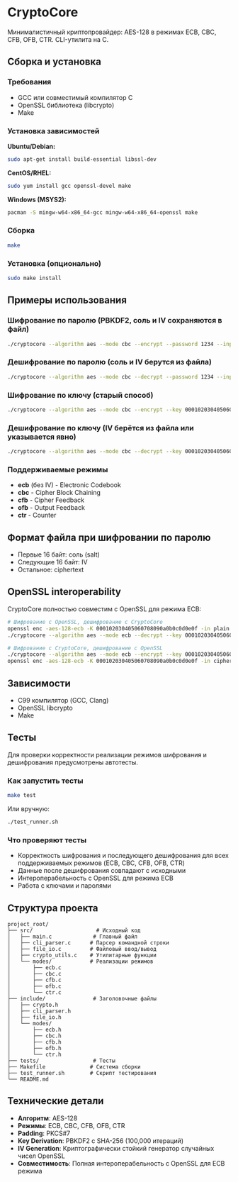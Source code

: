 # CryptoCore
Минималистичный криптопровайдер: AES-128 в режимах ECB, CBC, CFB, OFB, CTR. CLI-утилита на C.

## Сборка и установка

### Требования
- GCC или совместимый компилятор C
- OpenSSL библиотека (libcrypto)
- Make

### Установка зависимостей

**Ubuntu/Debian:**
```bash
sudo apt-get install build-essential libssl-dev
```

**CentOS/RHEL:**
```bash
sudo yum install gcc openssl-devel make
```

**Windows (MSYS2):**
```bash
pacman -S mingw-w64-x86_64-gcc mingw-w64-x86_64-openssl make
```

### Сборка
```bash
make
```

### Установка (опционально)
```bash
sudo make install
```

## Примеры использования

### Шифрование по паролю (PBKDF2, соль и IV сохраняются в файл)
```bash
./cryptocore --algorithm aes --mode cbc --encrypt --password 1234 --input plain.txt --output cipher.bin
```

### Дешифрование по паролю (соль и IV берутся из файла)
```bash
./cryptocore --algorithm aes --mode cbc --decrypt --password 1234 --input cipher.bin --output decrypted.txt
```

### Шифрование по ключу (старый способ)
```bash
./cryptocore --algorithm aes --mode cbc --encrypt --key 000102030405060708090a0b0c0d0e0f --input plain.txt --output cipher.bin
```

### Дешифрование по ключу (IV берётся из файла или указывается явно)
```bash
./cryptocore --algorithm aes --mode cbc --decrypt --key 000102030405060708090a0b0c0d0e0f --input cipher.bin --output decrypted.txt
```

### Поддерживаемые режимы
- **ecb** (без IV) - Electronic Codebook
- **cbc** - Cipher Block Chaining
- **cfb** - Cipher Feedback
- **ofb** - Output Feedback
- **ctr** - Counter

## Формат файла при шифровании по паролю
- Первые 16 байт: соль (salt)
- Следующие 16 байт: IV
- Остальное: ciphertext

## OpenSSL interoperability

CryptoCore полностью совместим с OpenSSL для режима ECB:

```bash
# Шифрование с OpenSSL, дешифрование с CryptoCore
openssl enc -aes-128-ecb -K 000102030405060708090a0b0c0d0e0f -in plain.txt -out cipher.bin -nopad
./cryptocore --algorithm aes --mode ecb --decrypt --key 000102030405060708090a0b0c0d0e0f --input cipher.bin --output decrypted.txt

# Шифрование с CryptoCore, дешифрование с OpenSSL
./cryptocore --algorithm aes --mode ecb --encrypt --key 000102030405060708090a0b0c0d0e0f --input plain.txt --output cipher.bin
openssl enc -aes-128-ecb -K 000102030405060708090a0b0c0d0e0f -in cipher.bin -out decrypted.txt -d -nopad
```

## Зависимости
- C99 компилятор (GCC, Clang)
- OpenSSL libcrypto
- Make

## Тесты

Для проверки корректности реализации режимов шифрования и дешифрования предусмотрены автотесты.

### Как запустить тесты
```bash
make test
```

Или вручную:
```bash
./test_runner.sh
```

### Что проверяют тесты
- Корректность шифрования и последующего дешифрования для всех поддерживаемых режимов (ECB, CBC, CFB, OFB, CTR)
- Данные после дешифрования совпадают с исходными
- Интероперабельность с OpenSSL для режима ECB
- Работа с ключами и паролями

## Структура проекта

```
project_root/
├── src/                    # Исходный код
│   ├── main.c             # Главный файл
│   ├── cli_parser.c      # Парсер командной строки
│   ├── file_io.c         # Файловый ввод/вывод
│   ├── crypto_utils.c    # Утилитарные функции
│   └── modes/            # Реализации режимов
│       ├── ecb.c
│       ├── cbc.c
│       ├── cfb.c
│       ├── ofb.c
│       └── ctr.c
├── include/               # Заголовочные файлы
│   ├── crypto.h
│   ├── cli_parser.h
│   ├── file_io.h
│   └── modes/
│       ├── ecb.h
│       ├── cbc.h
│       ├── cfb.h
│       ├── ofb.h
│       └── ctr.h
├── tests/                 # Тесты
├── Makefile              # Система сборки
├── test_runner.sh        # Скрипт тестирования
└── README.md
```

## Технические детали

- **Алгоритм**: AES-128
- **Режимы**: ECB, CBC, CFB, OFB, CTR
- **Padding**: PKCS#7
- **Key Derivation**: PBKDF2 с SHA-256 (100,000 итераций)
- **IV Generation**: Криптографически стойкий генератор случайных чисел OpenSSL
- **Совместимость**: Полная интероперабельность с OpenSSL для ECB режима